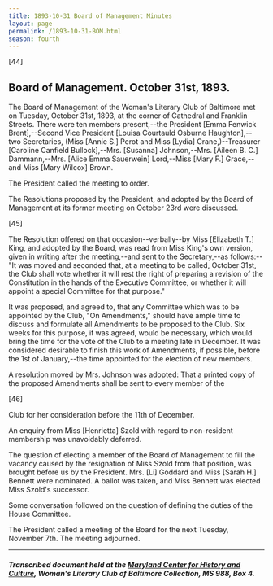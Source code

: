 ```yaml
---
title: 1893-10-31 Board of Management Minutes
layout: page
permalink: /1893-10-31-BOM.html
season: fourth
---
```


<style>
    #maincontent{
        font-size:1.4em;
    }
</style>
[44]

##   Board of Management. October 31st, 1893.

The Board of Management of the Woman's Literary Club of Baltimore met on Tuesday, October 31st, 1893, at the corner of Cathedral and Franklin Streets. There were ten members present,--the President [Emma Fenwick Brent],--Second Vice President [Louisa Courtauld Osburne Haughton],--two Secretaries, (Miss [Annie S.] Perot and Miss [Lydia] Crane,)--Treasurer [Caroline Canfield Bullock],--Mrs. [Susanna] Johnson,--Mrs. [Aileen B. C.] Dammann,--Mrs. [Alice Emma Sauerwein] Lord,--Miss [Mary F.] Grace,--and Miss [Mary Wilcox] Brown.

The President called the meeting to order.

The Resolutions proposed by the President, and adopted by the Board of Management at its former meeting on October 23rd were discussed.

[45]

The Resolution offered on that occasion--verbally--by Miss [Elizabeth T.] King, and adopted by the Board, was read from Miss King's own version, given in writing after the meeting,--and sent to the Secretary,--as follows:--"It was moved and seconded that, at a meeting to be called, October 31st, the Club shall vote whether it will rest the right of preparing a revision of the Constitution in the hands of the Executive Committee, or whether it will appoint a special Committee for that purpose."

It was proposed, and agreed to, that any Committee which was to be appointed by the Club, "On Amendments," should have ample time to discuss and formulate all Amendments to be proposed to the Club. Six weeks for this purpose, it was agreed, would be necessary, which would bring the time for the vote of the Club to a meeting late in December. It was considered desirable to finish this work of Amendments, if possible, before the 1st of January,--the time appointed for the election of new members.

A resolution moved by Mrs. Johnson was adopted: That a printed copy of the proposed Amendments shall be sent to every member of the

[46]

Club for her consideration before the 11th of December.

An enquiry from Miss [Henrietta] Szold with regard to non-resident membership was unavoidably deferred.

The question of electing a member of the Board of Management to fill the vacancy caused by the resignation of Miss Szold from that position, was brought before us by the President. Mrs. [Li] Goddard and Miss [Sarah H.] Bennett were nominated. A ballot was taken, and Miss Bennett was elected Miss Szold's successor.

Some conversation followed on the question of defining the duties of the House Committee.

The President called a meeting of the Board for the next Tuesday, November 7th. The meeting adjourned.

<hr>

##### Transcribed document held at the [Maryland Center for History and Culture](http://mdhs.org/), Woman's Literary Club of Baltimore Collection, MS 988, Box 4. 